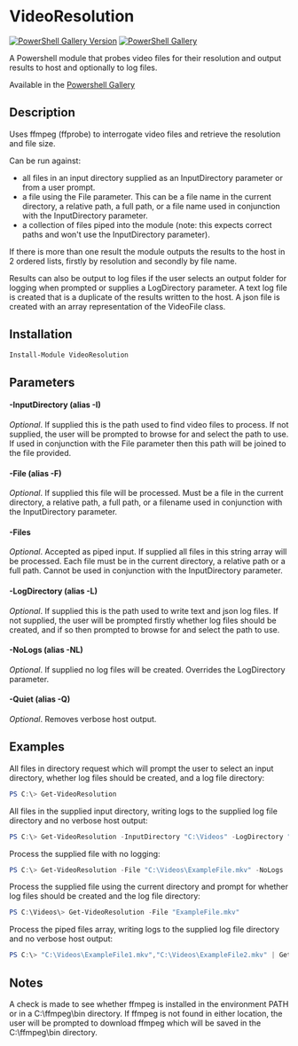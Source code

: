 # VideoResolution

[![PowerShell Gallery Version](https://img.shields.io/powershellgallery/v/VideoResolution?label=VideoResolution&logo=powershell&style=plastic)](https://www.powershellgallery.com/packages/VideoResolution)
[![PowerShell Gallery](https://img.shields.io/powershellgallery/dt/VideoResolution?style=plastic)](https://www.powershellgallery.com/packages/VideoResolution)

A Powershell module that probes video files for their resolution and output results to host and optionally to log files.

Available in the [Powershell Gallery](https://www.powershellgallery.com/packages/VideoResolution)

## Description
Uses ffmpeg (ffprobe) to interrogate video files and retrieve the resolution and file size.

Can be run against: 

* all files in an input directory supplied as an InputDirectory parameter or from a user prompt.
* a file using the File parameter. This can be a file name in the current directory, a relative path, a full path, or a file name used in conjunction with the InputDirectory parameter.
* a collection of files piped into the module (note: this expects correct paths and won't use the InputDirectory parameter).

If there is more than one result the module outputs the results to the host in 2 ordered lists, firstly by resolution and secondly by file name.

Results can also be output to log files if the user selects an output folder for logging when prompted or supplies a LogDirectory parameter.
A text log file is created that is a duplicate of the results written to the host.
A json file is created with an array representation of the VideoFile class.

## Installation

```powershell
Install-Module VideoResolution
```

## Parameters

#### -InputDirectory (alias -I)
*Optional*. If supplied this is the path used to find video files to process. If not supplied, the user will be 
prompted to browse for and select the path to use. If used in conjunction with the File parameter then this path
will be joined to the file provided.

#### -File (alias -F)
*Optional*. If supplied this file will be processed. Must be a file in the current directory, a relative path, a full
path, or a filename used in conjunction with the InputDirectory parameter.

#### -Files
*Optional*. Accepted as piped input. If supplied all files in this string array will be processed. Each file must be 
in the current directory, a relative path or a full path. Cannot be used in conjunction with the InputDirectory parameter.

#### -LogDirectory (alias -L)
*Optional*. If supplied this is the path used to write text and json log files. If not supplied, the user will be 
prompted firstly whether log files should be created, and if so then prompted to browse for and select the path to use.

#### -NoLogs (alias -NL)
*Optional*. If supplied no log files will be created. Overrides the LogDirectory parameter.

#### -Quiet (alias -Q)
*Optional*. Removes verbose host output.

## Examples

All files in directory request which will prompt the user to select an input directory, whether log files should be created, and a log file directory:

```powershell
PS C:\> Get-VideoResolution
```

All files in the supplied input directory, writing logs to the supplied log file directory and no verbose host output:

```powershell
PS C:\> Get-VideoResolution -InputDirectory "C:\Videos" -LogDirectory "C:\Videos\Logs" -Quiet
```

Process the supplied file with no logging:

```powershell
PS C:\> Get-VideoResolution -File "C:\Videos\ExampleFile.mkv" -NoLogs
```

Process the supplied file using the current directory and prompt for whether log files should be created and the log file directory:

```powershell
PS C:\Videos\> Get-VideoResolution -File "ExampleFile.mkv"
```

Process the piped files array, writing logs to the supplied log file directory and no verbose host output:

```powershell
PS C:\> "C:\Videos\ExampleFile1.mkv","C:\Videos\ExampleFile2.mkv" | Get-VideoResolution -LogDirectory "C:\Videos\Logs" -Quiet
```

## Notes
A check is made to see whether ffmpeg is installed in the environment PATH or in a C:\ffmpeg\bin directory.
If ffmpeg is not found in either location, the user will be prompted to download ffmpeg which will be saved in the 
C:\ffmpeg\bin directory.
